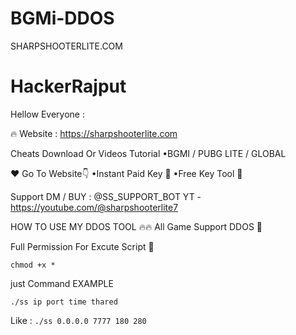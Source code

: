 # BGMi-DDOS
SHARPSHOOTERLITE.COM
# HackerRajput

Hellow Everyone :

🔥 Website : https://sharpshooterlite.com

Cheats Download Or Videos Tutorial
•BGMI / PUBG LITE / GLOBAL


❤ Go To Website👇
•Instant Paid Key 🔑
•Free Key Tool 🔑

Support DM / BUY : @SS_SUPPORT_BOT
YT - https://youtube.com/@sharpshooterlite7



HOW TO USE MY DDOS TOOL 🔥🔥
All Game Support DDOS 🚩

Full Permission For Excute Script 🎯 

` chmod +x * `


just Command EXAMPLE 

`./ss ip port time thared`

Like :
` ./ss 0.0.0.0 7777 180 280 `

